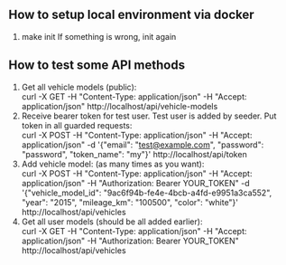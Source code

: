 ## How to setup local environment via docker
1. make init
If something is wrong, init again

## How to test some API methods
1. Get all vehicle models (public):  
curl -X GET -H "Content-Type: application/json" -H "Accept: application/json" http://localhost/api/vehicle-models
2. Receive bearer token for test user. Test user is added by seeder. Put token in all guarded requests:  
curl -X POST -H "Content-Type: application/json" -H "Accept: application/json" -d '{"email": "test@example.com", "password": "password", "token_name": "my"}' http://localhost/api/token
3. Add vehicle model: (as many times as you want):  
curl -X POST -H "Content-Type: application/json" -H "Accept: application/json" -H "Authorization: Bearer YOUR_TOKEN" -d '{"vehicle_model_id": "9ac6f94b-fe4e-4bcb-a4fd-e9951a3ca552", "year": "2015", "mileage_km": "100500", "color": "white"}' http://localhost/api/vehicles
4. Get all user models (should be all added earlier):  
curl -X GET -H "Content-Type: application/json" -H "Accept: application/json" -H "Authorization: Bearer YOUR_TOKEN" http://localhost/api/vehicles
